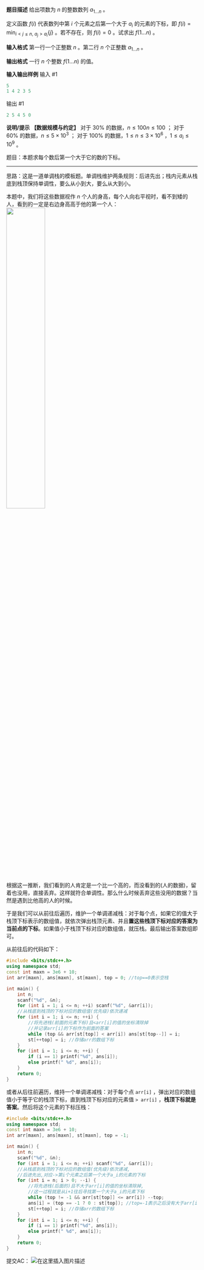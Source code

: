**题目描述**
给出项数为 $n$ 的整数数列 $a_{1 \dots n}$ 。

定义函数 $f(i)$ 代表数列中第 $i$ 个元素之后第一个大于 $a_i$ 的元素的下标，即 $f(i)=\min_{i<j\leq n,\ a_j > a_i} \{j\}$ 。若不存在，则 $f(i)=0$ 。试求出 $f(1\dots n)$ 。

**输入格式**
第一行一个正整数 $n$ 。第二行 $n$ 个正整数 $a_{1\dots n}$ 。

**输出格式**
一行 $n$ 个整数 $f(1\dots n)$ 的值。

**输入输出样例**
输入 #1
```cpp
5
1 4 2 3 5
```
输出 #1

```cpp
2 5 4 5 0
```
**说明/提示**
**【数据规模与约定】**
对于 $30\%$ 的数据，$n\leq 100n≤100$ ；
对于 $60\%$ 的数据，$n\leq 5 \times 10^3$ ；
对于 $100\%$ 的数据，$1 \le n\leq 3\times 10^6$ ，$1\leq a_i\leq 10^9$ 。

题目：本题求每个数后第一个大于它的数的下标。

---
思路：这是一道单调栈的模板题。单调栈维护两条规则：后进先出；栈内元素从栈底到栈顶保持单调性，要么从小到大，要么从大到小。

本题中，我们将这些数据视作 $n$ 个人的身高，每个人向右平视时，看不到矮的人，看到的一定是右边身高高于他的第一个人：
<img src="https://img-blog.csdnimg.cn/20200827212044805.png?x-oss-process=image/watermark,type_ZmFuZ3poZW5naGVpdGk,shadow_10,text_aHR0cHM6Ly9ibG9nLmNzZG4ubmV0L215UmVhbGl6YXRpb24=,size_16,color_FFFFFF,t_70" width="45%">

根据这一推断，我们看到的人肯定是一个比一个高的，而没看到的(人的数据)，留着也没用，直接丢弃。这样就符合单调性。那么什么时候丢弃这些没用的数据？当然是遇到比他高的人的时候。

于是我们可以从前往后遍历，维护一个单调递减栈：对于每个点，如果它的值大于栈顶下标表示的数组值，就依次弹出栈顶元素、并且**置这些栈顶下标对应的答案为当前点的下标**。如果值小于栈顶下标对应的数组值，就压栈。最后输出答案数组即可。

从前往后的代码如下：
```cpp
#include <bits/stdc++.h>
using namespace std;
const int maxn = 3e6 + 10;
int arr[maxn], ans[maxn], st[maxn], top = 0; //top==0表示空栈 

int main() {
	int n;
	scanf("%d", &n);
	for (int i = 1; i <= n; ++i) scanf("%d", &arr[i]);
	//从栈底到栈顶的下标对应的数组值(优先级)依次递减 
	for (int i = 1; i <= n; ++i) {
		//将先进栈(前面的元素下标)且<arr[i]的值的坐标清除掉
		//并记录arr[i]的下标作为前面的答案 
		while (top && arr[st[top]] < arr[i]) ans[st[top--]] = i;  
		st[++top] = i; //存储arr的数组下标 
	}
	for (int i = 1; i <= n; ++i) {
		if (i == 1) printf("%d", ans[i]);
		else printf(" %d", ans[i]);
	}
    return 0;
}
```
或者从后往前遍历，维持一个单调递减栈：对于每个点 `arr[i]` ，弹出对应的数组值小于等于它的栈顶下标，直到栈顶下标对应的元素值 `> arr[i]` ，**栈顶下标就是答案**。然后将这个元素的下标压栈：
```cpp
#include <bits/stdc++.h>
using namespace std;
const int maxn = 3e6 + 10;
int arr[maxn], ans[maxn], st[maxn], top = -1; 

int main() {
	int n;
	scanf("%d", &n);
	for (int i = 1; i <= n; ++i) scanf("%d", &arr[i]);
	//从栈底到栈顶的下标对应的数组值(优先级)依次递减,
	//后进先出,对应->第i个元素之后第一个大于a_i的元素的下标 
	for (int i = n; i > 0; --i) {
		//将先进栈(后面的)且不大于arr[i]的值的坐标清除掉,
		//这一过程就是从i+1往后寻找第一个大于a_i的元素下标
		while (top != -1 && arr[st[top]] <= arr[i]) --top;  
		ans[i] = (top == -1 ? 0 : st[top]);	//top=-1表示之后没有大于arr[i]的值 
		st[++top] = i; //存储arr的数组下标 
	}
	for (int i = 1; i <= n; ++i) {
		if (i == 1) printf("%d", ans[i]);
		else printf(" %d", ans[i]);
	}
    return 0;
}
```
提交AC：
![在这里插入图片描述](https://img-blog.csdnimg.cn/20200827214112665.png?x-oss-process=image/watermark,type_ZmFuZ3poZW5naGVpdGk,shadow_10,text_aHR0cHM6Ly9ibG9nLmNzZG4ubmV0L215UmVhbGl6YXRpb24=,size_16,color_FFFFFF,t_70)

